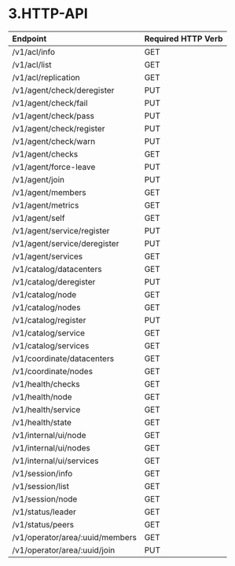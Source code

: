 # 3.HTTP-API

|Endpoint	|Required HTTP Verb|
|:----------|:-----------------|
|/v1/acl/info	                    |GET|
|/v1/acl/list	                    |GET|
|/v1/acl/replication	            |GET|
|/v1/agent/check/deregister	        |PUT|
|/v1/agent/check/fail	            |PUT|
|/v1/agent/check/pass	            |PUT|
|/v1/agent/check/register	        |PUT|
|/v1/agent/check/warn	            |PUT|
|/v1/agent/checks	                |GET|
|/v1/agent/force-leave	            |PUT|
|/v1/agent/join	                    |PUT|
|/v1/agent/members	                |GET|
|/v1/agent/metrics	                |GET|
|/v1/agent/self	                    |GET|
|/v1/agent/service/register	        |PUT|
|/v1/agent/service/deregister	    |PUT|
|/v1/agent/services	                |GET|
|/v1/catalog/datacenters	        |GET|
|/v1/catalog/deregister	            |PUT|
|/v1/catalog/node	                |GET|
|/v1/catalog/nodes	                |GET|
|/v1/catalog/register	            |PUT|
|/v1/catalog/service	            |GET|
|/v1/catalog/services	            |GET|
|/v1/coordinate/datacenters	        |GET|
|/v1/coordinate/nodes	            |GET|
|/v1/health/checks	                |GET|
|/v1/health/node	                |GET|
|/v1/health/service	                |GET|
|/v1/health/state	                |GET|
|/v1/internal/ui/node	            |GET|
|/v1/internal/ui/nodes	            |GET|
|/v1/internal/ui/services	        |GET|
|/v1/session/info	                |GET|
|/v1/session/list	                |GET|
|/v1/session/node	                |GET|
|/v1/status/leader	                |GET|
|/v1/status/peers	                |GET|
|/v1/operator/area/:uuid/members	|GET|
|/v1/operator/area/:uuid/join	    |PUT|